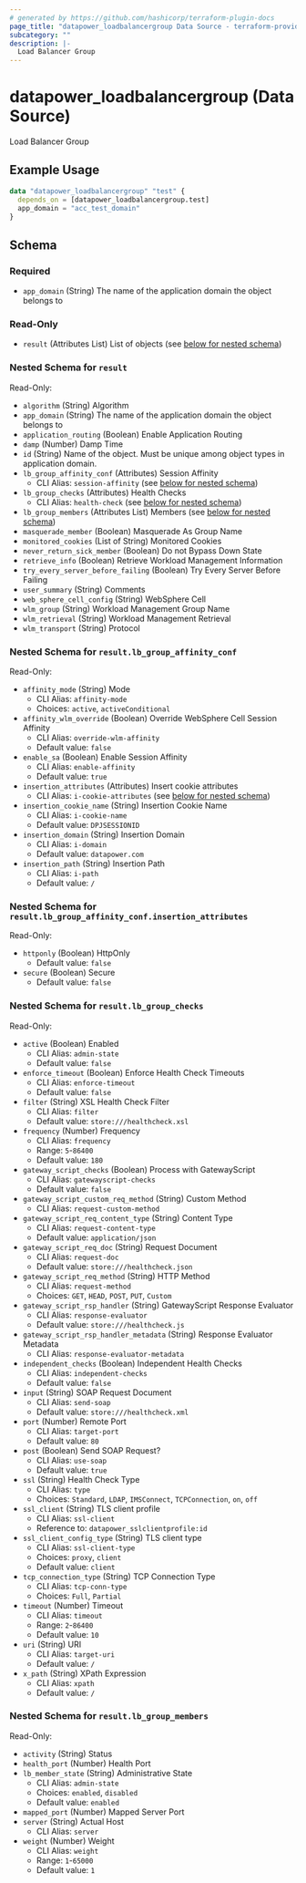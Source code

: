 ```yaml
---
# generated by https://github.com/hashicorp/terraform-plugin-docs
page_title: "datapower_loadbalancergroup Data Source - terraform-provider-datapower"
subcategory: ""
description: |-
  Load Balancer Group
---
```


# datapower_loadbalancergroup (Data Source)

Load Balancer Group

## Example Usage

```terraform
data "datapower_loadbalancergroup" "test" {
  depends_on = [datapower_loadbalancergroup.test]
  app_domain = "acc_test_domain"
}
```

<!-- schema generated by tfplugindocs -->
## Schema

### Required

- `app_domain` (String) The name of the application domain the object belongs to

### Read-Only

- `result` (Attributes List) List of objects (see [below for nested schema](#nestedatt--result))

<a id="nestedatt--result"></a>
### Nested Schema for `result`

Read-Only:

- `algorithm` (String) Algorithm
- `app_domain` (String) The name of the application domain the object belongs to
- `application_routing` (Boolean) Enable Application Routing
- `damp` (Number) Damp Time
- `id` (String) Name of the object. Must be unique among object types in application domain.
- `lb_group_affinity_conf` (Attributes) Session Affinity
  - CLI Alias: `session-affinity` (see [below for nested schema](#nestedatt--result--lb_group_affinity_conf))
- `lb_group_checks` (Attributes) Health Checks
  - CLI Alias: `health-check` (see [below for nested schema](#nestedatt--result--lb_group_checks))
- `lb_group_members` (Attributes List) Members (see [below for nested schema](#nestedatt--result--lb_group_members))
- `masquerade_member` (Boolean) Masquerade As Group Name
- `monitored_cookies` (List of String) Monitored Cookies
- `never_return_sick_member` (Boolean) Do not Bypass Down State
- `retrieve_info` (Boolean) Retrieve Workload Management Information
- `try_every_server_before_failing` (Boolean) Try Every Server Before Failing
- `user_summary` (String) Comments
- `web_sphere_cell_config` (String) WebSphere Cell
- `wlm_group` (String) Workload Management Group Name
- `wlm_retrieval` (String) Workload Management Retrieval
- `wlm_transport` (String) Protocol

<a id="nestedatt--result--lb_group_affinity_conf"></a>
### Nested Schema for `result.lb_group_affinity_conf`

Read-Only:

- `affinity_mode` (String) Mode
  - CLI Alias: `affinity-mode`
  - Choices: `active`, `activeConditional`
- `affinity_wlm_override` (Boolean) Override WebSphere Cell Session Affinity
  - CLI Alias: `override-wlm-affinity`
  - Default value: `false`
- `enable_sa` (Boolean) Enable Session Affinity
  - CLI Alias: `enable-affinity`
  - Default value: `true`
- `insertion_attributes` (Attributes) Insert cookie attributes
  - CLI Alias: `i-cookie-attributes` (see [below for nested schema](#nestedatt--result--lb_group_affinity_conf--insertion_attributes))
- `insertion_cookie_name` (String) Insertion Cookie Name
  - CLI Alias: `i-cookie-name`
  - Default value: `DPJSESSIONID`
- `insertion_domain` (String) Insertion Domain
  - CLI Alias: `i-domain`
  - Default value: `datapower.com`
- `insertion_path` (String) Insertion Path
  - CLI Alias: `i-path`
  - Default value: `/`

<a id="nestedatt--result--lb_group_affinity_conf--insertion_attributes"></a>
### Nested Schema for `result.lb_group_affinity_conf.insertion_attributes`

Read-Only:

- `httponly` (Boolean) HttpOnly
  - Default value: `false`
- `secure` (Boolean) Secure
  - Default value: `false`



<a id="nestedatt--result--lb_group_checks"></a>
### Nested Schema for `result.lb_group_checks`

Read-Only:

- `active` (Boolean) Enabled
  - CLI Alias: `admin-state`
  - Default value: `false`
- `enforce_timeout` (Boolean) Enforce Health Check Timeouts
  - CLI Alias: `enforce-timeout`
  - Default value: `false`
- `filter` (String) XSL Health Check Filter
  - CLI Alias: `filter`
  - Default value: `store:///healthcheck.xsl`
- `frequency` (Number) Frequency
  - CLI Alias: `frequency`
  - Range: `5`-`86400`
  - Default value: `180`
- `gateway_script_checks` (Boolean) Process with GatewayScript
  - CLI Alias: `gatewayscript-checks`
  - Default value: `false`
- `gateway_script_custom_req_method` (String) Custom Method
  - CLI Alias: `request-custom-method`
- `gateway_script_req_content_type` (String) Content Type
  - CLI Alias: `request-content-type`
  - Default value: `application/json`
- `gateway_script_req_doc` (String) Request Document
  - CLI Alias: `request-doc`
  - Default value: `store:///healthcheck.json`
- `gateway_script_req_method` (String) HTTP Method
  - CLI Alias: `request-method`
  - Choices: `GET`, `HEAD`, `POST`, `PUT`, `Custom`
- `gateway_script_rsp_handler` (String) GatewayScript Response Evaluator
  - CLI Alias: `response-evaluator`
  - Default value: `store:///healthcheck.js`
- `gateway_script_rsp_handler_metadata` (String) Response Evaluator Metadata
  - CLI Alias: `response-evaluator-metadata`
- `independent_checks` (Boolean) Independent Health Checks
  - CLI Alias: `independent-checks`
  - Default value: `false`
- `input` (String) SOAP Request Document
  - CLI Alias: `send-soap`
  - Default value: `store:///healthcheck.xml`
- `port` (Number) Remote Port
  - CLI Alias: `target-port`
  - Default value: `80`
- `post` (Boolean) Send SOAP Request?
  - CLI Alias: `use-soap`
  - Default value: `true`
- `ssl` (String) Health Check Type
  - CLI Alias: `type`
  - Choices: `Standard`, `LDAP`, `IMSConnect`, `TCPConnection`, `on`, `off`
- `ssl_client` (String) TLS client profile
  - CLI Alias: `ssl-client`
  - Reference to: `datapower_sslclientprofile:id`
- `ssl_client_config_type` (String) TLS client type
  - CLI Alias: `ssl-client-type`
  - Choices: `proxy`, `client`
  - Default value: `client`
- `tcp_connection_type` (String) TCP Connection Type
  - CLI Alias: `tcp-conn-type`
  - Choices: `Full`, `Partial`
- `timeout` (Number) Timeout
  - CLI Alias: `timeout`
  - Range: `2`-`86400`
  - Default value: `10`
- `uri` (String) URI
  - CLI Alias: `target-uri`
  - Default value: `/`
- `x_path` (String) XPath Expression
  - CLI Alias: `xpath`
  - Default value: `/`


<a id="nestedatt--result--lb_group_members"></a>
### Nested Schema for `result.lb_group_members`

Read-Only:

- `activity` (String) Status
- `health_port` (Number) Health Port
- `lb_member_state` (String) Administrative State
  - CLI Alias: `admin-state`
  - Choices: `enabled`, `disabled`
  - Default value: `enabled`
- `mapped_port` (Number) Mapped Server Port
- `server` (String) Actual Host
  - CLI Alias: `server`
- `weight` (Number) Weight
  - CLI Alias: `weight`
  - Range: `1`-`65000`
  - Default value: `1`
